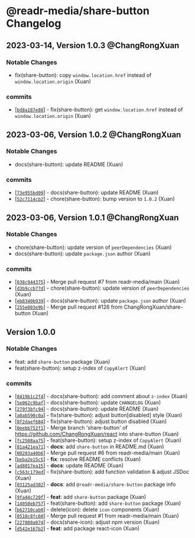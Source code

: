 # @readr-media/share-button Changelog

## 2023-03-14, Version 1.0.3 @ChangRongXuan

### Notable Changes

- fix(share-button): copy `window.location.href` instead of `window.location.origin` (Xuan)

### commits

- \[[`bd8a187e88`](https://github.com/readr-media/share-button/commit/bd8a187e88)] - fix(share-button): get `window.location.href` instead of `window.location.origin` (Xuan)

## 2023-03-06, Version 1.0.2 @ChangRongXuan

### Notable Changes

- docs(share-button): update README (Xuan)

### commits

- \[[`73e955bd09`](https://github.com/readr-media/share-button/commit/73e955bd09)] - docs(share-button): update README (Xuan)
- \[[`52c7114cb2`](https://github.com/readr-media/share-button/commit/52c7114cb2)] - chore(share-button): bump version to `1.0.2` (Xuan)

## 2023-03-06, Version 1.0.1 @ChangRongXuan

### Notable Changes

- chore(share-button): update version of `peerDependencies` (Xuan)
- docs(share-button): update `package.json` author (Xuan)

### commits

- \[[`038c944375`](https://github.com/readr-media/share-button/commit/038c944375)] - Merge pull request #7 from readr-media/main (Xuan)
- \[[`d3b9ccb77d`](https://github.com/readr-media/share-button/commit/d3b9ccb77d)] - chore(share-button): update version of `peerDependencies` (Xuan)
- \[[`eb8340b939`](https://github.com/readr-media/share-button/commit/eb8340b939)] - docs(share-button): update `package.json` author (Xuan)
- \[[`255e003e9b`](https://github.com/readr-media/share-button/commit/255e003e9b)] - Merge pull request #126 from ChangRongXuan/share-button (Xuan)

## Version 1.0.0

### Notable Changes

- feat: add `share-button` package (Xuan)
- feat(share-button): setup z-index of `CopyAlert` (Xuan)

### commits

- \[[`8419b1c2f4`](https://github.com/readr-media/share-button/commit/8419b1c2f4)] - docs(share-button): add comment about `z-index` (Xuan)
- \[[`5e062c9baf`](https://github.com/readr-media/share-button/commit/5e062c9baf)] - docs(share-button): update `CHANGELOG` (Xuan)
- \[[`279f3bfc94`](https://github.com/readr-media/share-button/commit/279f3bfc94)] - docs(share-button): update README (Xuan)
- \[[`a8ab590c0a`](https://github.com/readr-media/share-button/commit/a8ab590c0a)] - fix(share-button): adjust button\[disabled] style (Xuan)
- \[[`8f2daef684`](https://github.com/readr-media/share-button/commit/8f2daef684)] - fix(share-button): adjust button disabled (Xuan)
- \[[`0eebb752f1`](https://github.com/readr-media/share-button/commit/0eebb752f1)] - Merge branch 'share-button' of <https://github.com/ChangRongXuan/react> into share-button (Xuan)
- \[[`fc2508aa75`](https://github.com/readr-media/share-button/commit/fc2508aa75)] - feat(share-button): setup z-index of `CopyAlert` (Xuan)
- \[[`81a421ea71`](https://github.com/readr-media/share-button/commit/81a421ea71)] - **docs**: add `share-button` in README.md (Xuan)
- \[[`00203a40b6`](https://github.com/readr-media/share-button/commit/00203a40b6)] - Merge pull request #6 from readr-media/main (Xuan)
- \[[`beba2e15c5`](https://github.com/readr-media/share-button/commit/beba2e15c5)] - **fix**: resolve README conflicts (Xuan)
- \[[`ad8017ea15`](https://github.com/readr-media/share-button/commit/ad8017ea15)] - **docs**: update README (Xuan)
- \[[`c563c179ed`](https://github.com/readr-media/share-button/commit/c563c179ed)] - fix(share-button): add function validation & adjust JSDoc (Xuan)
- \[[`03125ad302`](https://github.com/readr-media/share-button/commit/03125ad302)] - **docs**: add `@readr-media/share-button` package info (Xuan)
- \[[`9fa44c720f`](https://github.com/readr-media/share-button/commit/9fa44c720f)] - **feat**: add `share-button` package (Xuan)
- \[[`14058eb757`](https://github.com/readr-media/share-button/commit/14058eb757)] - feat(share-button): add `share-button` package (Xuan)
- \[[`b62710cab0`](https://github.com/readr-media/share-button/commit/b62710cab0)] - delete(icon): delete `icon` components (Xuan)
- \[[`0518c8fc60`](https://github.com/readr-media/share-button/commit/0518c8fc60)] - Merge pull request #1 from readr-media/main (Xuan)
- \[[`227880a074`](https://github.com/readr-media/share-button/commit/227880a074)] - docs(share-icon): adjust npm version (Xuan)
- \[[`d542e167b2`](https://github.com/readr-media/share-button/commit/d542e167b2)] - **feat**: add package react-icon (Xuan)

